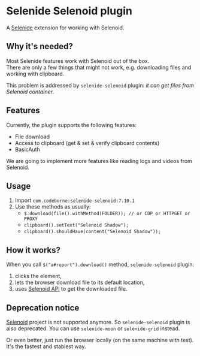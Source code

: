 Selenide Selenoid plugin
================================

A [Selenide](https://selenide.org) extension for working with Selenoid.

## Why it's needed?

Most Selenide features work with Selenoid out of the box.  
There are only a few things that might not work, e.g. downloading files and working with clipboard.

This problem is addressed by `selenide-selenoid` plugin: _it can get files from Selenoid container_.

## Features
Currently, the plugin supports the following features:
* File download
* Access to clipboard (get & set & verify clipboard contents)
* BasicAuth

We are going to implement more features like reading logs and videos from Selenoid.

## Usage
1. Import `com.codeborne:selenide-selenoid:7.10.1`
2. Use these methods as usually:
   - `$.download(file().withMethod(FOLDER)); // or CDP or HTTPGET or PROXY`
   - `clipboard().setText("Selenoid Shadow");`
   - `clipboard().shouldHave(content("Selenoid Shadow"));`

## How it works?
When you call `$("a#report").download()` method, `selenide-selenoid` plugin:
1. clicks the element,
2. lets the browser download file to its default location,
3. uses [Selenoid API](https://aerokube.com/selenoid/latest/#_accessing_files_downloaded_with_browser) to get the downloaded file.  


## Deprecation notice

[Selenoid](https://github.com/aerokube/selenoid) project is not supported anymore.
So `selenide-selenoid` plugin is also deprecated.
You can use `selenide-moon` or `selenide-grid` instead.

Or even better, just run the browser locally (on the same machine with test). It's the fastest and stablest way.
